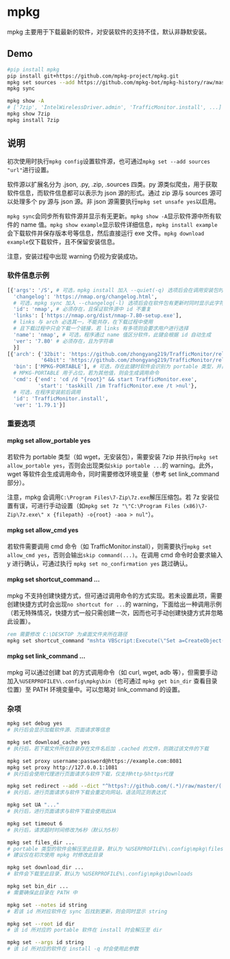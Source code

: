# mpkg

mpkg 主要用于下载最新的软件，对安装软件的支持不佳，默认非静默安装。

## Demo

```bash
#pip install mpkg
pip install git+https://github.com/mpkg-project/mpkg.git
mpkg set sources --add https://github.com/mpkg-bot/mpkg-history/raw/master/main.json
mpkg sync

mpkg show -A
# ['7zip', 'IntelWirelessDriver.admin', 'TrafficMonitor.install', ...]
mpkg show 7zip
mpkg install 7zip
```

## 说明

初次使用时执行`mpkg config`设置软件源，也可通过`mpkg set --add sources "url"`进行设置。

软件源以扩展名分为 .json, .py, .zip, .sources 四类。py 源类似爬虫，用于获取软件信息，而软件信息都可以表示为 json 源的形式。通过 zip 源与 sources 源可以处理多个 py 源与 json 源。非 json 源需要执行`mpkg set unsafe yes`以启用。

`mpkg sync`会同步所有软件源并显示有无更新。`mpkg show -A`显示软件源中所有软件的 name 值。`mpkg show example`显示软件详细信息，`mpkg install example`会下载软件并保存版本号等信息，然后直接运行 exe 文件。`mpkg download example`仅下载软件，且不保留安装信息。

注意，安装过程中出现 warning 仍视为安装成功。

### 软件信息示例

```python
[{'args': '/S', # 可选，mpkg install 加入 --quiet(-q) 选项后会在调用安装包时追加此字符串
  'changelog': 'https://nmap.org/changelog.html',
  # 可选，mpkg sync 加入 --changelog(-l) 选项后会在软件包有更新时同时显示此字符串
  'id': 'nmap', # 必须存在，且保证软件源中 id 不重复
  'links': ['https://nmap.org/dist/nmap-7.80-setup.exe'],
  # links 与 arch 必选其一，不能共存，在下载过程中使用
  # 且下载过程中只会下载一个链接，若 links 有多项则会要求用户进行选择
  'name': 'nmap', # 可选，程序通过 name 值区分软件，此键会根据 id 自动生成
  'ver': '7.80' # 必须存在，且为字符串
  }]
[{'arch': {'32bit': 'https://github.com/zhongyang219/TrafficMonitor/releases/download/V1.79.1/TrafficMonitor_V1.79.1_x86.7z',
           '64bit': 'https://github.com/zhongyang219/TrafficMonitor/releases/download/V1.79.1/TrafficMonitor_V1.79.1_x64.7z'},
  'bin': ['MPKG-PORTABLE'], # 可选，存在此键时软件会识别为 portable 类型，并自动解压下载后的安装包
  # MPKG-PORTABLE 用于占位，若为其他值，则会生成调用命令
  'cmd': {'end': 'cd /d "{root}" && start TrafficMonitor.exe',
          'start': 'taskkill /im TrafficMonitor.exe /t >nul'},
  # 可选，在程序安装前后调用
  'id': 'TrafficMonitor.install',
  'ver': '1.79.1'}]
```

### 重要选项

#### mpkg set allow_portable yes

若软件为 portable 类型（如 wget，无安装包），需要安装 7zip 并执行`mpkg set allow_portable yes`，否则会出现类似`skip portable ...`的 warning。此外，wget 等软件会生成调用命令，同时需要修改环境变量（参考 set link_command 部分）。

注意，mpkg 会调用`C:\Program Files\7-Zip\7z.exe`解压压缩包。若 7z 安装位置有误，可进行手动设置（如`mpkg set 7z "\"C:\Program Files (x86)\7-Zip\7z.exe\" x {filepath} -o{root} -aoa > nul"`）。

#### mpkg set allow_cmd yes

若软件需要调用 cmd 命令（如 TrafficMonitor.install），则需要执行`mpkg set allow_cmd yes`，否则会输出`skip command(...)`。在调用 cmd 命令时会要求输入 y 进行确认，可通过执行 `mpkg set no_confirmation yes` 跳过确认。

#### mpkg set shortcut_command ...

mpkg 不支持创建快捷方式，但可通过调用命令的方式实现。若未设置此项，需要创建快捷方式时会出现`no shortcut for ...`的 warning，下面给出一种调用示例（若无特殊情况，快捷方式一般只需创建一次，因而也可手动创建快捷方式并忽略此设置）。

```cmd
rem 需要修改 C:\DESKTOP 为桌面文件夹所在路径
mpkg set shortcut_command "mshta VBScript:Execute(\"Set a=CreateObject(\"\"WScript.Shell\"\"):Set b=a.CreateShortcut(\"\"C:\DESKTOP\{name}.lnk\"\"):b.TargetPath=\"\"{target}\"\":b.Arguments =\"\"{args}\"\":b.WorkingDirectory=\"\"{root}\"\":b.Save:close\")"
```

#### mpkg set link_command ...

mpkg 可以通过创建 bat 的方式调用命令（如 curl, wget, adb 等），但需要手动加入`%USERPROFILE%\.config\mpkg\bin`（也可通过 `mpkg get bin_dir` 查看目录位置）至 PATH 环境变量中。可以忽略对 link_command 的设置。

### 杂项

```bash
mpkg set debug yes
# 执行后会显示加载软件源、页面请求等信息

mpkg set download_cache yes
# 执行后，若下载文件所在目录存在文件名后加 .cached 的文件，则跳过该文件的下载

mpkg set proxy username:password@https://example.com:8081
mpkg set proxy http://127.0.0.1:1081
# 执行后会使用代理进行页面请求与软件下载，仅支持http与https代理

mpkg set redirect --add --dict "^https?://github.com/(.*)/raw/master/(.*)" https://cdn.jsdelivr.net/gh/{0}@master/{1}
# 执行后，进行页面请求与软件下载会重定向网站，语法同正则表达式

mpkg set UA "..."
# 执行后，进行页面请求与软件下载会使用此UA

mpkg set timeout 6
# 执行后，请求超时时间修改为6秒（默认为5秒）

mpkg set files_dir ...
# portable 类型的软件会解压至此目录，默认为 %USERPROFILE%\.config\mpkg\files
# 建议仅在初次使用 mpkg 时修改此目录

mpkg set download_dir ...
# 软件会下载至此目录，默认为 %USERPROFILE%\.config\mpkg\Downloads

mpkg set bin_dir ...
# 需要确保此目录在 PATH 中

mpkg set --notes id string
# 若该 id 所对应软件在 sync 后找到更新，则会同时显示 string

mpkg set --root id dir
# 该 id 所对应的 portable 软件在 install 时会解压至 dir

mpkg set --args id string
# 该 id 所对应的软件在 install -q 时会使用此参数
```
